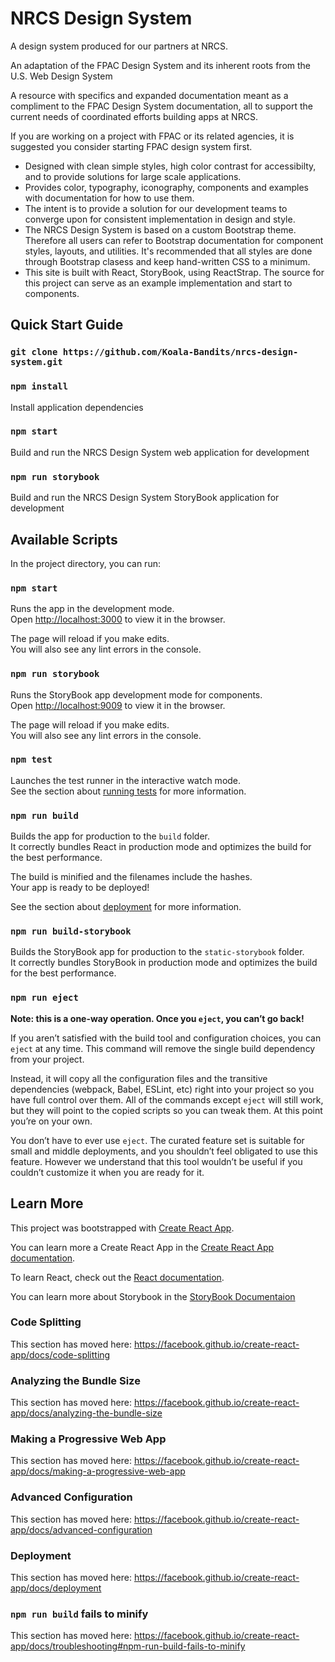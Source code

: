 # NRCS Design System

A design system produced for our partners at NRCS.

An adaptation of the FPAC Design System and its inherent roots from the U.S. Web Design System

A resource with specifics and expanded documentation meant as a compliment to the FPAC Design System documentation, all to support the current needs of coordinated efforts building apps at NRCS.

If you are working on a project with FPAC or its related agencies, it is suggested you consider starting FPAC design system first.

* Designed with clean simple styles, high color contrast for accessibilty, and to provide solutions for large scale applications.
* Provides color, typography, iconography, components and examples with documentation for how to use them.
* The intent is to provide a solution for our development teams to converge upon for consistent implementation in design and style.
* The NRCS Design System is based on a custom Bootstrap theme. Therefore all users can refer to Bootstrap documentation for component styles, layouts, and utilities. It's recommended that all styles are done through Bootstrap clasess and keep hand-written CSS to a minimum.
* This site is built with React, StoryBook, using ReactStrap. The source for this project can serve as an example implementation and start to components.

## Quick Start Guide

### `git clone https://github.com/Koala-Bandits/nrcs-design-system.git`

### `npm install`

Install application dependencies

### `npm start` 

Build and run the NRCS Design System web application for development

### `npm run storybook`

Build and run the NRCS Design System StoryBook application for development

## Available Scripts

In the project directory, you can run:

### `npm start`

Runs the app in the development mode.<br />
Open [http://localhost:3000](http://localhost:3000) to view it in the browser.

The page will reload if you make edits.<br />
You will also see any lint errors in the console.

### `npm run storybook`

Runs the StoryBook app development mode for components.<br />
Open [http://localhost:9009](http://localhost:9009) to view it in the browser.

The page will reload if you make edits.<br />
You will also see any lint errors in the console.

### `npm test`

Launches the test runner in the interactive watch mode.<br />
See the section about [running tests](https://facebook.github.io/create-react-app/docs/running-tests) for more information.

### `npm run build`

Builds the app for production to the `build` folder.<br />
It correctly bundles React in production mode and optimizes the build for the best performance.

The build is minified and the filenames include the hashes.<br />
Your app is ready to be deployed!

See the section about [deployment](https://facebook.github.io/create-react-app/docs/deployment) for more information.

### `npm run build-storybook`

Builds the StoryBook app for production to the `static-storybook` folder.<br />
It correctly bundles StoryBook in production mode and optimizes the build for the best performance.

### `npm run eject`

**Note: this is a one-way operation. Once you `eject`, you can’t go back!**

If you aren’t satisfied with the build tool and configuration choices, you can `eject` at any time. This command will remove the single build dependency from your project.

Instead, it will copy all the configuration files and the transitive dependencies (webpack, Babel, ESLint, etc) right into your project so you have full control over them. All of the commands except `eject` will still work, but they will point to the copied scripts so you can tweak them. At this point you’re on your own.

You don’t have to ever use `eject`. The curated feature set is suitable for small and middle deployments, and you shouldn’t feel obligated to use this feature. However we understand that this tool wouldn’t be useful if you couldn’t customize it when you are ready for it.

## Learn More

This project was bootstrapped with [Create React App](https://github.com/facebook/create-react-app).

You can learn more a Create React App in the [Create React App documentation](https://facebook.github.io/create-react-app/docs/getting-started).

To learn React, check out the [React documentation](https://reactjs.org/).

You can learn more about Storybook in the [StoryBook Documentaion](https://storybook.js.org/docs/basics/introduction/)

### Code Splitting

This section has moved here: https://facebook.github.io/create-react-app/docs/code-splitting

### Analyzing the Bundle Size

This section has moved here: https://facebook.github.io/create-react-app/docs/analyzing-the-bundle-size

### Making a Progressive Web App

This section has moved here: https://facebook.github.io/create-react-app/docs/making-a-progressive-web-app

### Advanced Configuration

This section has moved here: https://facebook.github.io/create-react-app/docs/advanced-configuration

### Deployment

This section has moved here: https://facebook.github.io/create-react-app/docs/deployment

### `npm run build` fails to minify

This section has moved here: https://facebook.github.io/create-react-app/docs/troubleshooting#npm-run-build-fails-to-minify
